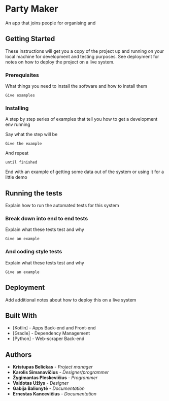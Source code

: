 # Party Maker

An app that joins people for organising and 

## Getting Started

These instructions will get you a copy of the project up and running on your local machine for development and testing purposes. See deployment for notes on how to deploy the project on a live system.

### Prerequisites

What things you need to install the software and how to install them

```
Give examples
```

### Installing

A step by step series of examples that tell you how to get a development env running

Say what the step will be

```
Give the example
```

And repeat

```
until finished
```

End with an example of getting some data out of the system or using it for a little demo

## Running the tests

Explain how to run the automated tests for this system

### Break down into end to end tests

Explain what these tests test and why

```
Give an example
```

### And coding style tests

Explain what these tests test and why

```
Give an example
```

## Deployment

Add additional notes about how to deploy this on a live system

## Built With

* [Kotlin] - Apps Back-end and Front-end
* [Gradle] - Dependency Management
* [Python] - Web-scraper Back-end

## Authors

* **Kristupas Belickas** - *Project manager*
* **Karolis Simanavičius** - *Designer/programmer*
* **Žygimantas Pleskevičius** - *Programmer*
* **Vaidotas Užlys** - *Designer*
* **Gabija Balionytė** - *Documentation*
* **Ernestas Kancevičius** - *Documentation*
